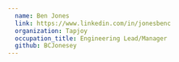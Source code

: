 ```yaml
---
  name: Ben Jones
  link: https://www.linkedin.com/in/jonesbenc
  organization: Tapjoy
  occupation_title: Engineering Lead/Manager
  github: BCJonesey
---
```

